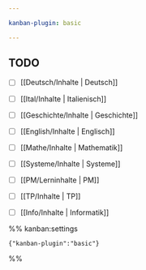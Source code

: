 ```yaml
---

kanban-plugin: basic

---
```


## TODO

- [ ] [[Deutsch/Inhalte | Deutsch]]
- [ ] [[Ital/Inhalte | Italienisch]]
- [ ] [[Geschichte/Inhalte | Geschichte]]
- [ ] [[English/Inhalte | Englisch]]
- [ ] [[Mathe/Inhalte | Mathematik]]
- [ ] [[Systeme/Inhalte | Systeme]]
- [ ] [[PM/Lerninhalte | PM]]
- [ ] [[TP/Inhalte | TP]]
- [ ] [[Info/Inhalte | Informatik]]




%% kanban:settings
```
{"kanban-plugin":"basic"}
```
%%